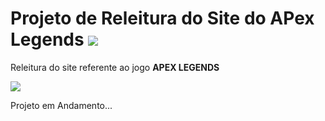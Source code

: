 <h1>Projeto de Releitura do Site do APex Legends <img src="https://static.wikia.nocookie.net/apexlegends_gamepedia_en/images/b/be/Season_11.svg/revision/latest?cb=20211018163637"></h1>

<p>Releitura do site referente ao jogo <strong>APEX LEGENDS</strong></p>
<p><a href="https://dgzinhony.github.io/Apex-Legends-Releitura/" target="_blank"><img src="https://img.shields.io/badge/Apex%20Legend-Site-red" target="_blank"></a></p>
 
 <p>Projeto em Andamento...</p>
